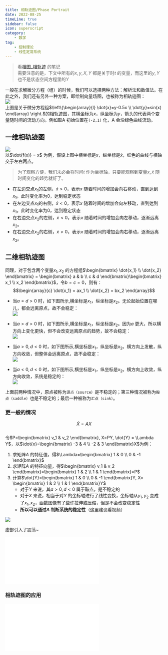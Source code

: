 ```yaml
---  
title: 相轨迹图/Phase Portrait  
date: 2022-08-25   
timeLine: true
sidebar: false  
icon: superscript
category:  
    - 数学    
tag:   
    - 控制理论    
    - 线性定常系统  
---  
```


  
> 看[相图_相轨迹](https://www.bilibili.com/video/BV1ex411g7t3) 的笔记  
> 需要注意的是，下文中所有的$x,y,X,Y$ 都是关于时$t$ 的变量，而这里的$y, Y$ 也不是状态空间方程里的$Y$  

一般在求解微分方程（组）的时候，我们可以选择两种方法：解析法和数值法。在此之外，我们还有另外一种方案，即绘制向量场图，也被称为相轨迹图：  
![](./img/exp_01.png)  
上图是关于微分方程组$\left\{\begin{array}{l}
    \dot{x}=y-0.5x  \\
    \dot{y}=sin(x)
\end{array} \right.$的相轨迹图，其横坐标为$x$，纵坐标为$y$，箭头的代表两个变量随时间的流动方向。例如取A 初始位置在`(-2,1)` 化，A 会沿绿色曲线流动。  

## 一维相轨迹图  
![](./img/exp_02.png)  
以$\dot{f(x)} = x$ 为例，假设上图中横坐标是$x$，纵坐标是$\dot{x}$，红色的曲线与横轴交于左右两点。  
> 为了观察方便，我们未必会将时间$t$ 作为坐标轴，只要能观察到变量$x, \dot{x}$ 随时间变化的趋势就好了。  

- 在左边交点$x_1$的左侧，$\dot{x} > 0$，表示$x$ 随着时间的增加会向右移动，直到达到$x_1$。此时变化率为0，达到稳定状态  
- 在左边交点$x_1$的右侧，$\dot{x} < 0$，表示$x$ 随着时间的增加会向左移动，直到达到$x_1$。此时变化率为0，达到稳定状态  
- 在右边交点$x_2$的左侧，$\dot{x} < 0$，表示$x$ 随着时间的增加会向左移动，逐渐远离$x_2$。  
- 在右边交点$x_2$的右侧，$\dot{x} > 0$，表示$x$ 随着时间的增加会向右移动，逐渐远离$x_2$。  

## 二维相轨迹图  
同理，对于包含两个变量$x_1,x_2$ 的方程组$\begin{bmatrix}
    \dot{x_1} \\
    \dot{x_2}
\end{bmatrix} = \begin{bmatrix}
    a & b \\
    c & d
\end{bmatrix}\begin{bmatrix}
    x_1 \\
    x_2
\end{bmatrix}$，令$b=c=0$，则有：  
$$\begin{array}{c}
    \dot{x_1} = ax_1  \\
    \dot{x_2} = bx_2
\end{array}$$  

- 当$a=d>0$ 时，如下图所示,横坐标是$x_1$，纵坐标是$x_2$。无论起始位置在哪儿，都会远离原点，故不会稳定：  
    ![](./img/exp_03.png)

- 当$a>d>0$ 时，如下图所示,横坐标是$x_1$，纵坐标是$x_2$。因为$a$ 更大，所以横方向上变化更快，但不会改变远离原点的趋势，故不会稳定：  
    ![](./img/exp_04.png)

- 当$a>0, d<0$ 时，如下图所示,横坐标是$x_1$，纵坐标是$x_2$。横方向上发散，纵方向收敛，但整体会远离原点，故不会稳定：  
    ![](./img/exp_05.png)


- 当$a<0, d<0$ 时，如下图所示,横坐标是$x_1$，纵坐标是$x_2$。横方向上收敛，纵方向收敛，系统是稳定的：  
    ![](./img/exp_06.png)

上面前两种情况中，原点被称为`源点（source）`是不稳定的；第三种情况被称为`鞍点（saddle）`也是不稳定的；最后一种被称为`汇点（sink）`。  

### 更一般的情况  
$$\dot{X} = AX \tag{1}$$  
令$P=\begin{bmatrix}
    v_1 & v_2
\end{bmatrix}, X=PY, \dot{Y} = \Lambda Y$，以$\dot{x}=\begin{bmatrix}
    -3 & 4 \\
    -2 & 3
\end{bmatrix}X$为例：  
1. 求矩阵$A$ 的特征值，得$\Lambda=\begin{bmatrix}
    1 & 0 \\
    0 & -1
\end{bmatrix}$  
2. 求矩阵$A$ 的特征向量，得$\begin{bmatrix}
    v_1 & v_2
\end{bmatrix}=\begin{bmatrix}
    1 & 2 \\
    1 & 1
\end{bmatrix}=P$  
3. 计算$\dot{Y}=\begin{bmatrix}
    1 & 0 \\
    0 & -1
\end{bmatrix}Y, X= \begin{bmatrix}
    1 & 2 \\
    1 & 1
\end{bmatrix}Y$  
    - 对于$Y$ 来说，其$a>0, d<0$ 属于鞍点，是不稳定的  
    - 对于$X$ 来说，相当于对$Y$ 的坐标轴进行了线性变换，坐标轴从$y_1,y_2$ 变成了$x_1,x_2$，函数图像有了些许拉伸或压缩，但是不会改变稳定性  
    - **所以可以通过$\Lambda$ 判断系统的稳定性**（这里建议看视频）  

![](./img/exp_07.png) 

虚部引入了震荡~

<iframe src="//player.bilibili.com/player.html?aid=15413302&bvid=BV1ex411g7t3&cid=25086419&page=1" scrolling="no" border="0" frameborder="no" framespacing="0" allowfullscreen="true"> </iframe>  

### 相轨迹图的应用  
<iframe src="//player.bilibili.com/player.html?aid=15795540&bvid=BV19x41177Mo&cid=25722388&page=1" scrolling="no" border="0" frameborder="no" framespacing="0" allowfullscreen="true"> </iframe>